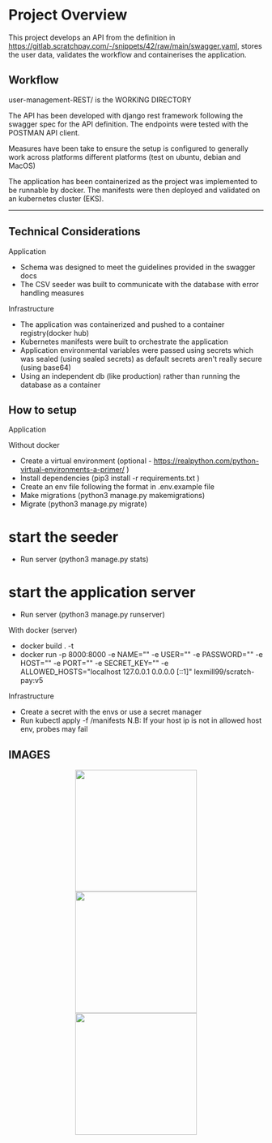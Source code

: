 # Project Overview

This project develops an API from the definition in https://gitlab.scratchpay.com/-/snippets/42/raw/main/swagger.yaml, stores the user data, validates the workflow and containerises the application.

## Workflow
user-management-REST/ is the WORKING DIRECTORY

The API has been developed with django rest framework following the swagger spec for the API definition. The endpoints were tested with the POSTMAN API client.


Measures have been take to ensure the setup is configured to generally work across platforms different platforms (test on ubuntu, debian and MacOS)

The application has been containerized as the project was implemented to be runnable by docker. The manifests were then deployed and validated on an kubernetes cluster (EKS).





---

## Technical Considerations

Application
- Schema was designed to meet the guidelines provided in the swagger docs
- The CSV seeder was built to communicate with the database with error handling measures

Infrastructure
- The application was containerized and pushed to a container registry(docker hub)
- Kubernetes manifests were built to orchestrate the application
- Application environmental variables were passed using secrets which was sealed (using sealed secrets) as default secrets aren't really secure (using base64)
- Using an independent db (like production) rather than running the database as a container


## How to setup

Application

Without docker
- Create a virtual environment (optional - https://realpython.com/python-virtual-environments-a-primer/ )
- Install dependencies (pip3 install -r requirements.txt )
- Create an env file following the format in .env.example file
- Make migrations (python3 manage.py makemigrations)
- Migrate (python3 manage.py migrate)

# start the seeder
- Run server (python3 manage.py stats)

# start the application server
- Run server (python3 manage.py runserver)


With docker (server)
- docker build . -t <tag-name>
- docker run -p 8000:8000 -e NAME="<name>" -e USER="<user>" -e PASSWORD="<password>" -e HOST="<host>" -e PORT="<port>" -e SECRET_KEY="<secret-key>" -e ALLOWED_HOSTS="localhost 127.0.0.1 0.0.0.0 [::1]" lexmill99/scratch-pay:v5



Infrastructure
- Create a secret with the envs or use a secret manager
- Run kubectl apply -f <local-path>/manifests 
N.B: If your host ip is not in allowed host env, probes may fail



## IMAGES 

<div align="center">
  <a href="/">
    <img src="https://res.cloudinary.com/dtvv1oyyj/image/upload/v1667501093/Screenshot_from_2022-11-03_19-39-06.png" width="240"/>
  </a>
</div>

<div align="center">
  <a href="/">
    <img src="https://res.cloudinary.com/dtvv1oyyj/image/upload/v1667501088/Screenshot_from_2022-11-03_19-39-33.png" width="240"/>
  </a>
</div>

<div align="center">
  <a href="/">
    <img src="https://res.cloudinary.com/dtvv1oyyj/image/upload/v1667501077/Screenshot_from_2022-11-03_19-40-01.png" width="240"/>
  </a>
</div>
